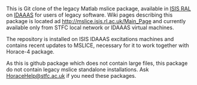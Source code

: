 This is Git clone of the legacy Matlab mslice package, available in [ISIS RAL](https://www.isis.stfc.ac.uk/) on [IDAAAS](https://isis.analysis.stfc.ac.uk/) for users of legacy software. 
Wiki pages describing this package is located ad http://mslice.isis.rl.ac.uk/Main_Page and currently available only from STFC local network or IDAAAS virtual machines.


The repository is installed on ISIS IDAAAS excitations machines and contains recent updates to MSLICE, necessary for it to work together with Horace-4 package.

As this is github package which does not contain large files, this package do not contain legacy mslice standalone installations.
Ask HoraceHelp@stfc.ac.uk if you need these packages.
